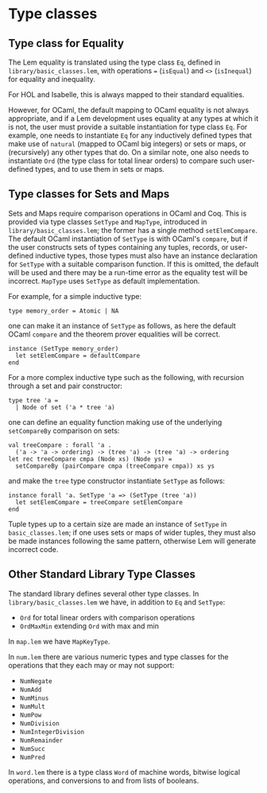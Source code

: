 # Type classes


## Type class for Equality

The Lem equality is translated using the type class `Eq`, defined in
`library/basic_classes.lem`, with operations `=` (`isEqual`) and `<>`
(`isInequal`) for equality and inequality.

For HOL and Isabelle, this is always mapped to their standard equalities.

However, for OCaml, the default mapping to OCaml equality is not
always appropriate, and if a Lem development uses equality at any
types at which it is not, the user must provide a suitable
instantiation for type class `Eq`.  For example, one needs to
instantiate `Eq` for any inductively defined types that make use of
`natural` (mapped to OCaml big integers) or sets or maps, or
(recursively) any other types that do.  On a similar note, one also
needs to instantiate `Ord` (the type class for total linear orders)
to compare such user-defined types, and to use them in sets or maps.


## Type classes for Sets and Maps

Sets and Maps require comparison operations in OCaml and Coq.  This is
provided via type classes `SetType` and `MapType`, introduced in
`library/basic_classes.lem`;
the former has a single method `setElemCompare`.
The default OCaml instantiation of `SetType`
is with OCaml's `compare`, but if the user constructs sets of types
containing any tuples, records, or user-defined inductive types, those
types must also have an instance declaration for `SetType` with a
suitable comparison function.  If this is omitted, the default will be
used and there may be a run-time error as the equality test will be
incorrect.  `MapType` uses `SetType` as default implementation.

For example, for a simple inductive type:

    type memory_order = Atomic | NA

one can make it an instance of `SetType` as follows, as here the default OCaml `compare` and the theorem prover equalities will be correct.

    instance (SetType memory_order)
      let setElemCompare = defaultCompare
    end

For a more complex inductive type such as the following, with recursion through a set and pair constructor:

    type tree 'a =
      | Node of set ('a * tree 'a)

one can define an equality function making use of the underlying `setCompareBy` comparison on sets:

    val treeCompare : forall 'a . 
      ('a -> 'a -> ordering) -> (tree 'a) -> (tree 'a) -> ordering
    let rec treeCompare cmpa (Node xs) (Node ys) =  
      setCompareBy (pairCompare cmpa (treeCompare cmpa)) xs ys 

and make the `tree` type constructor instantiate `SetType` as follows:

    instance forall 'a. SetType 'a => (SetType (tree 'a))
      let setElemCompare = treeCompare setElemCompare
    end 

Tuple types up to a certain size are made an instance of `SetType` in `basic_classes.lem`; if one uses sets or maps of wider tuples, they must also be made instances following the same pattern, otherwise Lem will generate incorrect code.



## Other Standard Library Type Classes

The standard library defines several other type classes.   In `library/basic_classes.lem` we have, in addition to `Eq` and `SetType`:

- `Ord`  for total linear orders with comparison operations
- `OrdMaxMin`  extending `Ord` with max and min


In `map.lem` we have `MapKeyType`.


In `num.lem` there are various numeric types and type classes for the operations that they each may or may not support:

- `NumNegate`
- `NumAdd`
- `NumMinus`
- `NumMult`
- `NumPow`
- `NumDivision`
- `NumIntegerDivision`
- `NumRemainder`
- `NumSucc`
- `NumPred` 

In `word.lem` there is a type class `Word` of machine words, bitwise logical operations, and conversions to and from lists of booleans. 

